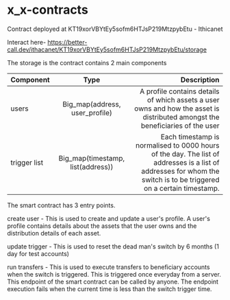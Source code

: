 # x_x-contracts

Contract deployed at KT19xorVBYtEy5sofm6HTJsP219MtzpybEtu - Ithicanet

Interact here-
https://better-call.dev/ithacanet/KT19xorVBYtEy5sofm6HTJsP219MtzpybEtu/storage

The storage is the contract contains 2 main components

| Component       | Type         | Description  |
| ------------- |:-------------:| -----:|
|   users    | Big_map(address, user_profile) | A profile contains details of which assets a user owns and how the asset is distributed amongst the beneficiaries of the user  |
|   trigger list   |   Big_map(timestamp, list(address))    |   Each timestamp is normalised to 0000 hours of the day. The list of addresses is a list of addresses for whom the switch is to be triggered on a certain timestamp. |

The smart contract has 3 entry points.

create user - 
This is used to create and update a user's profile. 
A user's profile contains details about the assets that the user owns and the distribution details of each asset.

update trigger - 
This is used to reset the dead man's switch by 6 months (1 day for test accounts)

run transfers - 
This is used to execute transfers to beneficiary accounts when the switch is triggered. This is triggered once everyday from a server.
This endpoint of the smart contract can be called by anyone. The endpoint execution fails when the current time is less than the switch trigger time.

